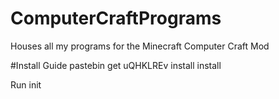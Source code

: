 # ComputerCraftPrograms
Houses all my programs for the Minecraft Computer Craft Mod

#Install Guide
pastebin get uQHKLREv install
install

Run init
